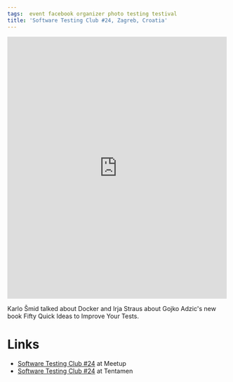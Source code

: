 ```yaml
---
tags:  event facebook organizer photo testing testival
title: 'Software Testing Club #24, Zagreb, Croatia'
---
```

<iframe src="https://www.facebook.com/plugins/post.php?href=https%3A%2F%2Fwww.facebook.com%2Fmedia%2Fset%2F%3Fset%3Da.10154113600162290.1073741861.735252289%26type%3D3&width=500" width="500" height="597" style="border:none;overflow:hidden" scrolling="no" frameborder="0" allowTransparency="true"></iframe>

Karlo Šmid talked about Docker and Irja Straus about Gojko Adzic's new book Fifty Quick Ideas to Improve Your Tests.

# Links

- [Software Testing Club #24](http://www.meetup.com/SoftwareTestingClub/events/229603209/) at Meetup
- [Software Testing Club #24](http://blog.tentamen.eu/zagreb-software-testing-club-24-report/) at Tentamen
